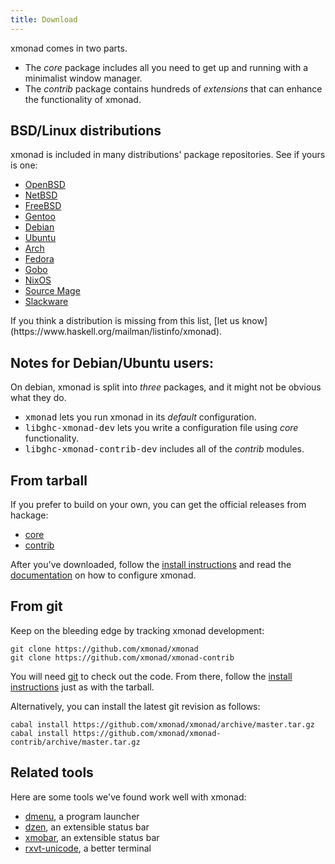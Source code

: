 ```yaml
---
title: Download
---
```


xmonad comes in two parts.

*   The _core_ package includes all you need to get up and running with a minimalist window manager.
*   The _contrib_ package contains hundreds of _extensions_ that can enhance the functionality of xmonad.


## BSD/Linux distributions

xmonad is included in many distributions' package repositories. See if yours is one:

<div class="list-col-4" markdown="1">

*   [OpenBSD](https://www.openbsd.org/cgi-bin/cvsweb/ports/x11/xmonad/)
*   [NetBSD](https://pkgsrc.se/wm/xmonad)
*   [FreeBSD](https://www.freshports.org/x11-wm/hs-xmonad/)
*   [Gentoo](https://packages.gentoo.org/packages/x11-wm/xmonad)
*   [Debian](https://packages.debian.org/xmonad)
*   [Ubuntu](https://packages.ubuntu.com/search?keywords=xmonad)
*   [Arch](https://www.archlinux.org/packages/community/x86_64/xmonad/)
*   [Fedora](https://src.fedoraproject.org/rpms/xmonad)
*   [Gobo](https://github.com/gobolinux/Recipes/tree/master/XMonad)
*   [NixOS](https://search.nixos.org/packages?channel=20.09&from=0&size=30&sort=relevance&query=xmonad)
*   [Source Mage](http://codex.sourcemage.org/stable/windowmanagers/xmonad/)
*   [Slackware](https://slackbuilds.org/result/?search=xmonad&sv=)

</div>
If you think a distribution is missing from this list, [let us know](https://www.haskell.org/mailman/listinfo/xmonad).

## Notes for Debian/Ubuntu users:

On debian, xmonad is split into _three_ packages, and it might not be obvious what they do.

*   <kbd>xmonad</kbd> lets you run xmonad in its _default_ configuration.
*   <kbd>libghc-xmonad-dev</kbd> lets you write a configuration file using _core_ functionality.
*   <kbd>libghc-xmonad-contrib-dev</kbd> includes all of the _contrib_ modules.


## From tarball

If you prefer to build on your own, you can get the official releases from hackage:

*   [core](https://hackage.haskell.org/package/xmonad)
*   [contrib](https://hackage.haskell.org/package/xmonad-contrib)

After you've downloaded, follow the [install instructions](install-instructions.html) and read the [documentation](documentation.html) on how to configure xmonad.

## From git

Keep on the bleeding edge by tracking xmonad development:

```
git clone https://github.com/xmonad/xmonad
git clone https://github.com/xmonad/xmonad-contrib
```

You will need [git](https://git-scm.com/) to check out the code. From there, follow the [install instructions](install-instructions.html) just as with the tarball.

Alternatively, you can install the latest git revision as follows:

```
cabal install https://github.com/xmonad/xmonad/archive/master.tar.gz
cabal install https://github.com/xmonad/xmonad-contrib/archive/master.tar.gz
```

## Related tools

Here are some tools we've found work well with xmonad:

*   [dmenu](https://tools.suckless.org/dmenu/), a program launcher
*   [dzen](https://robm.github.io/dzen/), an extensible status bar
*   [xmobar](https://hackage.haskell.org/package/xmobar), an extensible status bar
*   [rxvt-unicode](http://software.schmorp.de/pkg/rxvt-unicode.html), a better terminal
